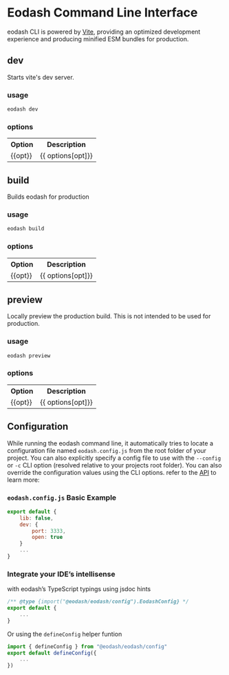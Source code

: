 # Eodash Command Line Interface
eodash CLI is powered by [Vite](https://vite.dev), providing an optimized development experience and producing minified ESM bundles for production. 
<script setup>
    const options = {
        "-v, --version": "output the current version",
        "--publicDir <path> ": "path to statically served assets folder",
        "--no-publicDir":"do not serve static assets",
        "--outDir <path>": "sets the minified output folder",
        "-e, --entryPoint <path>": "file exporting `createEodash` ",
        "-w, --widgets <path>": "folder that contains vue components as internal widgets",
        "--cacheDir <path>": "set cache folder",
        "-r, --runtime <path>": "file exporting eodash client runtime config",
        "-b, --base <path>": "base public path",
        "-p, --port <port>": "serving  port",
        "-o, --open": "open default browser when the server starts",  
        "-c, --config <path>": "path to eodash server and build configuration file ",
        "--host [IP address]": "specify which IP addresses the server should listen on",
        "--no-host": "do not expose server to the network",
        "-l, --lib": "builds and serves eodash as a web component",
        "--no-lib": "builds and serves eodash as an SPA"
    }
    const devOptions = Object.keys(options).filter(opt => opt !==  "--outDir <path>");
    const buildOptions =  Object.keys(options).filter(opt => !["--cacheDir <path>","-b, --base <path>", "-p, --port <port>","-o, --open", "--host [IP address]","--no-host"].includes(opt));
    const preiewOptions = Object.keys(options).filter(opt => ["-v, --version", "-b, --base <path>","-p, --port <port>","-o, --open","--host [IP address]","--no-host"].includes(opt))

</script>

## dev
Starts vite's dev server.

### usage
```bash
eodash dev
```
### options
<table>
  <tr>
    <th>Option</th>
    <th>Description</th>
  </tr>
  <tr v-for="opt in devOptions" >
    <td>{{opt}}</td>
    <td>{{ options[opt]}}</td>
  </tr>
</table>

## build
Builds eodash for production

### usage
```bash
eodash build
```
### options
<table>
  <tr>
    <th>Option</th>
    <th>Description</th>
  </tr>
  <tr v-for="opt in buildOptions" >
    <td>{{opt}}</td>
    <td>{{ options[opt]}}</td>
  </tr>
</table>

## preview
Locally preview the production build. This is not intended to be used for production.

### usage
```bash
eodash preview
```
### options
<table>
  <tr>
    <th>Option</th>
    <th>Description</th>
  </tr>
  <tr v-for="opt in preiewOptions" >
    <td>{{opt}}</td>
    <td>{{ options[opt]}}</td>
  </tr>
</table>

## Configuration 
While running the eodash command line, it automatically tries to locate a configuration file named `eodash.config.js` from the root folder of your project. You can also explicitly specify a config file to use with the `--config` or `-c` CLI option (resolved relative to your projects root folder). You can also override the configuration values using the CLI options. refer to the [API](api/bin/types/interfaces/EodashConfig.html) to learn more:

### `eodash.config.js` Basic Example
```js
export default {
    lib: false,
    dev: {
        port: 3333,
        open: true
    }
    ...
}
```

### Integrate your IDE’s intellisense 
with eodash’s TypeScript typings using jsdoc hints

```js
/** @type {import("@eodash/eodash/config").EodashConfig} */
export default {
    ...
}
```
Or using the `defineConfig` helper funtion

```js
import { defineConfig } from "@eodash/eodash/config"
export default defineConfig({
    ...
})
```